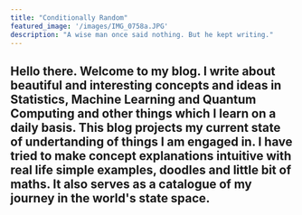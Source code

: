 ```yaml
---
title: "Conditionally Random"
featured_image: '/images/IMG_0758a.JPG'
description: "A wise man once said nothing. But he kept writing."
---
```

Hello there. Welcome to my blog. I write about beautiful and interesting concepts and ideas in Statistics, Machine Learning and Quantum Computing and other things which I learn on a daily basis. This blog projects my current state of undertanding of things I am engaged in. I have tried to make concept explanations intuitive with real life simple examples, doodles and little bit of maths.
It also serves as a catalogue of my journey in the world's state space.
---